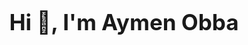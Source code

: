 <p align="center">
  <strong style="font-size: 2.5em;">Hi 👋, I'm Aymen Obba</strong>
</p>
<!--
<p align="center">
  <strong style="font-size: 1.8em;">A passionate fullstack developer from Tunisia</strong>
</p>



- 🌱 I’m currently learning **NextJS** and refining my React skills.
- 💬 Ask me about **JavaScript**, **TypeScript**, **Node.js**, and **React**.
- 📫 How to reach me: **aymenobba@gmail.com**
- ⚡ Fun fact: For me, development isn't just a job—it's a passion that makes it feel more like fun than work!

